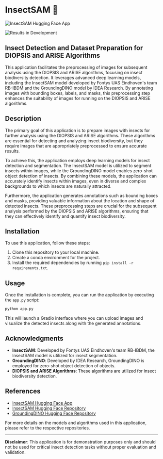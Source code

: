 # InsectSAM 🐞

![InsectSAM Hugging Face App](https://i.imgur.com/cCgpvx9.png)

![Results in Development](https://i.imgur.com/YniAX7P.gif)

## Insect Detection and Dataset Preparation for DIOPSIS and ARISE Algorithms

This application facilitates the preprocessing of images for subsequent analysis using the DIOPSIS and ARISE algorithms, focusing on insect biodiversity detection. It leverages advanced deep learning models, including the InsectSAM model developed by Fontys UAS Eindhoven's team RB-IBDM and the GroundingDINO model by IDEA Research. By annotating images with bounding boxes, labels, and masks, this preprocessing step enhances the suitability of images for running on the DIOPSIS and ARISE algorithms.

## Description

The primary goal of this application is to prepare images with insects for further analysis using the DIOPSIS and ARISE algorithms. These algorithms are essential for detecting and analyzing insect biodiversity, but they require images that are appropriately preprocessed to ensure accurate results.

To achieve this, the application employs deep learning models for insect detection and segmentation. The InsectSAM model is utilized to segment insects within images, while the GroundingDINO model enables zero-shot object detection of insects. By combining these models, the application can accurately identify insects within images, even in diverse and complex backgrounds to which insects are naturally attracted.

Furthermore, the application generates annotations such as bounding boxes and masks, providing valuable information about the location and shape of detected insects. These preprocessing steps are crucial for the subsequent analysis performed by the DIOPSIS and ARISE algorithms, ensuring that they can effectively identify and quantify insect biodiversity.

## Installation

To use this application, follow these steps:

1. Clone this repository to your local machine.
2. Create a conda environment for the project.
3. Install the required dependencies by running `pip install -r requirements.txt`.

## Usage

Once the installation is complete, you can run the application by executing the `app.py` script:

```bash
python app.py
```

This will launch a Gradio interface where you can upload images and visualize the detected insects along with the generated annotations.

## Acknowledgments

- **InsectSAM**: Developed by Fontys UAS Eindhoven's team RB-IBDM, the InsectSAM model is utilized for insect segmentation.
- **GroundingDINO**: Developed by IDEA Research, GroundingDINO is employed for zero-shot object detection of objects.
- **DIOPSIS and ARISE Algorithms**: These algorithms are utilized for insect biodiversity detection.

## References

- [InsectSAM Hugging Face App](https://huggingface.co/spaces/martintmv/InsectSAM)
- [InsectSAM Hugging Face Repository](https://huggingface.co/martintmv/InsectSAM)
- [GroundingDINO Hugging Face Repository](https://huggingface.co/IDEA-Research/grounding-dino-base)

For more details on the models and algorithms used in this application, please refer to the respective repositories.

---

**Disclaimer**: This application is for demonstration purposes only and should not be used for critical insect detection tasks without proper evaluation and validation.
